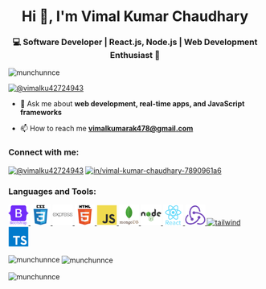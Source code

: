<h1 align="center">Hi 👋, I'm Vimal Kumar Chaudhary</h1>
<h3 align="center">💻 Software Developer | React.js, Node.js | Web Development Enthusiast 🚀</h3>

<p align="left"> <img src="https://komarev.com/ghpvc/?username=munchunnce&label=Profile%20views&color=0e75b6&style=flat" alt="munchunnce" /> </p>

<p align="left"> <a href="https://twitter.com/@vimalku42724943" target="blank"><img src="https://img.shields.io/twitter/follow/@vimalku42724943?logo=twitter&style=for-the-badge" alt="@vimalku42724943" /></a> </p>

- 💬 Ask me about **web development, real-time apps, and JavaScript frameworks**

- 📫 How to reach me **vimalkumarak478@gmail.com**

<h3 align="left">Connect with me:</h3>
<p align="left">
<a href="https://twitter.com/@vimalku42724943" target="blank"><img align="center" src="https://raw.githubusercontent.com/rahuldkjain/github-profile-readme-generator/master/src/images/icons/Social/twitter.svg" alt="@vimalku42724943" height="30" width="40" /></a>
<a href="https://linkedin.com/in/in/vimal-kumar-chaudhary-7890961a6" target="blank"><img align="center" src="https://raw.githubusercontent.com/rahuldkjain/github-profile-readme-generator/master/src/images/icons/Social/linked-in-alt.svg" alt="in/vimal-kumar-chaudhary-7890961a6" height="30" width="40" /></a>
</p>

<h3 align="left">Languages and Tools:</h3>
<p align="left"> <a href="https://getbootstrap.com" target="_blank" rel="noreferrer"> <img src="https://raw.githubusercontent.com/devicons/devicon/master/icons/bootstrap/bootstrap-plain-wordmark.svg" alt="bootstrap" width="40" height="40"/> </a> <a href="https://www.w3schools.com/css/" target="_blank" rel="noreferrer"> <img src="https://raw.githubusercontent.com/devicons/devicon/master/icons/css3/css3-original-wordmark.svg" alt="css3" width="40" height="40"/> </a> <a href="https://expressjs.com" target="_blank" rel="noreferrer"> <img src="https://raw.githubusercontent.com/devicons/devicon/master/icons/express/express-original-wordmark.svg" alt="express" width="40" height="40"/> </a> <a href="https://www.w3.org/html/" target="_blank" rel="noreferrer"> <img src="https://raw.githubusercontent.com/devicons/devicon/master/icons/html5/html5-original-wordmark.svg" alt="html5" width="40" height="40"/> </a> <a href="https://developer.mozilla.org/en-US/docs/Web/JavaScript" target="_blank" rel="noreferrer"> <img src="https://raw.githubusercontent.com/devicons/devicon/master/icons/javascript/javascript-original.svg" alt="javascript" width="40" height="40"/> </a> <a href="https://www.mongodb.com/" target="_blank" rel="noreferrer"> <img src="https://raw.githubusercontent.com/devicons/devicon/master/icons/mongodb/mongodb-original-wordmark.svg" alt="mongodb" width="40" height="40"/> </a> <a href="https://nodejs.org" target="_blank" rel="noreferrer"> <img src="https://raw.githubusercontent.com/devicons/devicon/master/icons/nodejs/nodejs-original-wordmark.svg" alt="nodejs" width="40" height="40"/> </a> <a href="https://reactjs.org/" target="_blank" rel="noreferrer"> <img src="https://raw.githubusercontent.com/devicons/devicon/master/icons/react/react-original-wordmark.svg" alt="react" width="40" height="40"/> </a> <a href="https://redux.js.org" target="_blank" rel="noreferrer"> <img src="https://raw.githubusercontent.com/devicons/devicon/master/icons/redux/redux-original.svg" alt="redux" width="40" height="40"/> </a> <a href="https://tailwindcss.com/" target="_blank" rel="noreferrer"> <img src="https://www.vectorlogo.zone/logos/tailwindcss/tailwindcss-icon.svg" alt="tailwind" width="40" height="40"/> </a> <a href="https://www.typescriptlang.org/" target="_blank" rel="noreferrer"> <img src="https://raw.githubusercontent.com/devicons/devicon/master/icons/typescript/typescript-original.svg" alt="typescript" width="40" height="40"/> </a> </p>

<p><img align="left" src="https://github-readme-stats.vercel.app/api/top-langs?username=munchunnce&show_icons=true&locale=en&layout=compact" alt="munchunnce" /></p>

<p>&nbsp;<img align="center" src="https://github-readme-stats.vercel.app/api?username=munchunnce&show_icons=true&locale=en" alt="munchunnce" /></p>

<p><img align="center" src="https://github-readme-streak-stats.herokuapp.com/?user=munchunnce&" alt="munchunnce" /></p>
